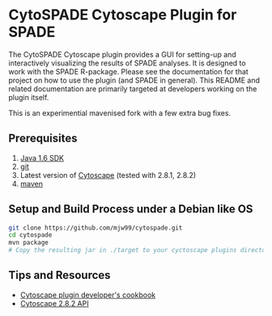# CytoSPADE Cytoscape Plugin for SPADE

The CytoSPADE Cytoscape plugin provides a GUI for setting-up and interactively visualizing the results of SPADE analyses. It is designed to work with the SPADE R-package. Please see the documentation for that project on how to use the plugin (and SPADE in general). This README and related documentation are primarily targeted at developers working on the plugin itself.

This is an experimential mavenised fork with a few extra bug fixes.

## Prerequisites
1. [Java 1.6 SDK](http://www.oracle.com/technetwork/java/javase/downloads/index.html)
1. [git](http://git-scm.com)
1. Latest version of [Cytoscape](http://www.cytoscape.org/download.html) (tested with 2.8.1, 2.8.2)
1. [maven](http://maven.apache.org/)

## Setup and Build Process under a Debian like OS

```bash
git clone https://github.com/mjw99/cytospade.git
cd cytospade
mvn package
# Copy the resulting jar in ./target to your cyctoscape plugins directory

```

## Tips and Resources
* [Cytoscape plugin developer's cookbook](http://cytoscape.wodaklab.org/wiki/plugin_developer_tutorial)
* [Cytoscape 2.8.2 API](http://chianti.ucsd.edu/Cyto-2_8_2/javadoc/overview-summary.html)
